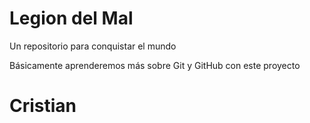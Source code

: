 # Legion del Mal
Un repositorio para conquistar el mundo

Básicamente aprenderemos más sobre Git y GitHub con este proyecto

# Cristian

